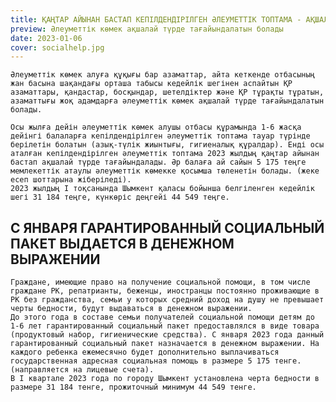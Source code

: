```yaml
---
title: ҚАҢТАР АЙЫНАН БАСТАП КЕПІЛДЕНДІРІЛГЕН ӘЛЕУМЕТТІК ТОПТАМА - АҚШАЛАЙ ТҮРДЕ ТАҒАЙЫНДАЛАДЫ
preview: Әлеуметтік көмек ақшалай түрде тағайындалатын болады
date: 2023-01-06
cover: socialhelp.jpg 
---
```

    Әлеуметтік көмек алуға құқығы бар азаматтар, айта кеткенде отбасының жан басына шақандағы орташа табысы кедейлік шегінен аспайтын ҚР азаматтары, қандастар, босқындар, шетелдіктер және ҚР тұрақты тұратын, азаматтығы жоқ адамдарға әлеуметтік көмек ақшалай түрде тағайындалатын болады. 

	Осы жылға дейін әлеуметтік көмек алушы отбасы құрамында 1-6 жасқа дейінгі балаларға кепілдендірілген әлеуметтік топтама тауар түрінде берілетін болатын (азық-түлік жиынтығы, гигиеналық құралдар). Енді осы аталған кепілдендірілген әлеуметтік топтама 2023 жылдың қаңтар айынан бастап ақшалай түрде тағайындалады. Әр балаға ай сайын 5 175 теңге мемлекеттік атаулы әлеуметтік көмекке қосымша төленетін болады. (жеке есеп шоттарына жіберіледі). 
	2023 жылдың I тоқсанында Шымкент қаласы бойынша белгіленген кедейлік шегі 31 184 теңге, күнкөріс деңгейі 44 549 теңге.

## С ЯНВАРЯ ГАРАНТИРОВАННЫЙ СОЦИАЛЬНЫЙ ПАКЕТ ВЫДАЕТСЯ В ДЕНЕЖНОМ ВЫРАЖЕНИИ

    Граждане, имеющие право на получение социальной помощи, в том числе граждане РК, репатрианты, беженцы, иностранцы постоянно проживающие в РК без гражданства, семьи у которых средний доход на душу не превышает черты бедности, будут выдаваться в денежном выражении.
    До этого года в составе семьи получателей социальной помощи детям до 1-6 лет гарантированный социальный пакет предоставлялся в виде товара (продуктовый набор, гигиенические средства). С января 2023 года данный гарантированный социальный пакет назначается в денежном выражении. На каждого ребенка ежемесячно будет дополнительно выплачиваться государственная адресная социальная помощь в размере 5 175 тенге. (направляется на лицевые счета).
    В I квартале 2023 года по городу Шымкент установлена черта бедности в размере 31 184 тенге, прожиточный минимум 44 549 тенге.